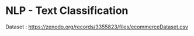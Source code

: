 # NLP - Text Classification

Dataset : https://zenodo.org/records/3355823/files/ecommerceDataset.csv
